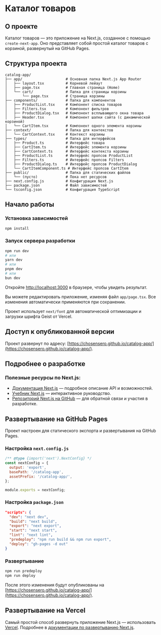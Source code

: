 # Каталог товаров

## О проекте
Каталог товаров — это приложение на Next.js, созданное с помощью `create-next-app`. Оно представляет собой простой каталог товаров с корзиной, развернутый на GitHub Pages.

## Структура проекта
```
catalog-app/ 
├── app/                    # Основная папка Next.js App Router
│   ├── layout.tsx          # Корневой лейаут
│   ├── page.tsx            # Главная страница (Home)
│   └── cart/               # Папка для страницы корзины
│       └── page.tsx        # Страница корзины
├── components/             # Папка для компонентов
│   ├── ProductList.tsx     # Компонент списка товаров
│   ├── Filters.tsx         # Компонент фильтров
│   ├── ProductDialog.tsx   # Компонент всплывающего окна товара
│   ├── Header.tsx          # Компонент шапки сайта (с динамической корзиной)
│   └── CartItem.tsx        # Компонент одного элемента корзины
├── context/                # Папка для контекстов
│   └── CartContext.tsx     # Контекст корзины
├── types/                  # Папка для интерфейсов
│   ├── Product.ts          # Интерфейс товара
│   ├── CartItem.ts         # Интерфейс элемента корзины
│   ├── CartContext.ts      # Интерфейс контекста корзины
│   ├── ProductList.ts      # Интерфейс пропсов ProductList
│   ├── Filters.ts          # Интерфейс пропсов Filters
│   ├── ProductDialog.ts    # Интерфейс пропсов ProductDialog
│   └── CartItemComponent.ts # Интерфейс пропсов CartItem
├── public/                 # Папка для статических файлов
│   └── (пусто)             # Пока нет ресурсов
├── next.config.js          # Конфигурация Next.js
├── package.json            # Файл зависимостей
└── tsconfig.json           # Конфигурация TypeScript
```

## Начало работы
### Установка зависимостей
```bash
npm install
```

### Запуск сервера разработки
```bash
npm run dev
# или
yarn dev
# или
pnpm dev
# или
bun dev
```
Откройте [http://localhost:3000](http://localhost:3000) в браузере, чтобы увидеть результат.

Вы можете редактировать приложение, изменяя файл `app/page.tsx`. Все изменения автоматически применяются при сохранении.

Проект использует `next/font` для автоматической оптимизации и загрузки шрифта Geist от Vercel.

## Доступ к опубликованной версии
Проект развернут по адресу: [https://chosensero.github.io/catalog-app/](https://chosensero.github.io/catalog-app/).

## Подробнее о разработке
### Полезные ресурсы по Next.js:
- [Документация Next.js](https://nextjs.org/docs) — подробное описание API и возможностей.
- [Учебник Next.js](https://nextjs.org/learn) — интерактивное руководство.
- [Репозиторий Next.js на GitHub](https://github.com/vercel/next.js) — для обратной связи и участия в разработке.

## Развертывание на GitHub Pages
Проект настроен для статического экспорта и развертывания на GitHub Pages.

### Настройка `next.config.js`
```javascript
/** @type {import('next').NextConfig} */
const nextConfig = {
  output: 'export',
  basePath: '/catalog-app',
  assetPrefix: '/catalog-app/',
};

module.exports = nextConfig;
```

### Настройка `package.json`
```json
"scripts": {
  "dev": "next dev",
  "build": "next build",
  "export": "next export",
  "start": "next start",
  "lint": "next lint",
  "predeploy": "npm run build && npm run export",
  "deploy": "gh-pages -d out"
}
```

### Развертывание
```bash
npm run predeploy
npm run deploy
```
После этого изменения будут опубликованы на [https://chosensero.github.io/catalog-app/](https://chosensero.github.io/catalog-app/).

## Развертывание на Vercel
Самый простой способ развернуть приложение Next.js — использовать [Vercel](https://vercel.com/). Подробнее в [документации по развертыванию Next.js](https://nextjs.org/docs/deployment).

